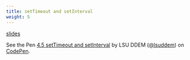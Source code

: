 ```yaml
---
title: setTimeout and setInterval
weight: 5
---
```


[slides](../presentation4_5)

<p data-height="600" data-theme-id="33744" data-slug-hash="e63001f5784c5ecb48e1f04d6e5a8fc0" data-default-tab="js" data-user="lsuddem" data-embed-version="2" data-pen-title="4.5 setTimeout and setInterval" data-editable="true" class="codepen">See the Pen <a href="https://codepen.io/lsuddem/pen/dymGZXz/e63001f5784c5ecb48e1f04d6e5a8fc0">4.5 setTimeout and setInterval</a> by LSU DDEM (<a href="https://codepen.io/lsuddem">@lsuddem</a>) on <a href="https://codepen.io">CodePen</a>.</p>
<script async src="https://static.codepen.io/assets/embed/ei.js"></script>